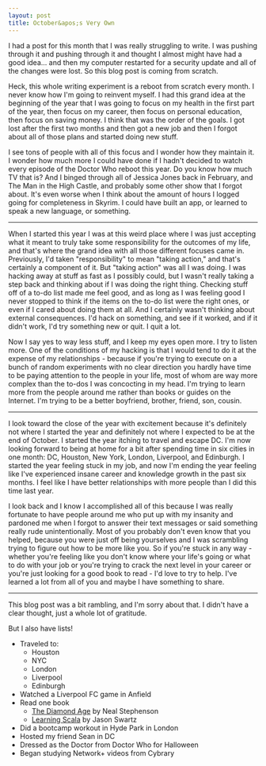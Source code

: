 ```yaml
---
layout: post
title: October&apos;s Very Own
---
```


I had a post for this month that I was really struggling to write. I was pushing through it and pushing through it and thought I almost might have had a good idea... and then my computer restarted for a security update and all of the changes were lost. So this blog post is coming from scratch.

Heck, this whole writing experiment is a reboot from scratch every month. I never know how I'm going to reinvent myself. I had this grand idea at the beginning of the year that I was going to focus on my health in the first part of the year, then focus on my career, then focus on personal education, then focus on saving money. I think that was the order of the goals. I got lost after the first two months and then got a new job and then I forgot about all of those plans and started doing new stuff.

I see tons of people with all of this focus and I wonder how they maintain it. I wonder how much more I could have done if I hadn't decided to watch every episode of the Doctor Who reboot this year. Do you know how much TV that is? And I binged through all of Jessica Jones back in February, and The Man in the High Castle, and probably some other show that I forgot about. It's even worse when I think about the amount of hours I logged going for completeness in Skyrim. I could have built an app, or learned to speak a new language, or something.

* * *

When I started this year I was at this weird place where I was just accepting what it meant to truly take some responsibility for the outcomes of my life, and that's where the grand idea with all those different focuses came in. Previously, I'd taken "responsibility" to mean "taking action," and that's certainly a component of it. But "taking action" was all I was doing. I was hacking away at stuff as fast as I possibly could, but I wasn't really taking a step back and thinking about if I was doing the right thing. Checking stuff off of a to-do list made me feel good, and as long as I was feeling good I never stopped to think if the items on the to-do list were the right ones, or even if I cared about doing them at all. And I certainly wasn't thinking about external consequences. I'd hack on something, and see if it worked, and if it didn't work, I'd try something new or quit. I quit a lot.

Now I say yes to way less stuff, and I keep my eyes open more. I try to listen more. One of the conditions of my hacking is that I would tend to do it at the expense of my relationships - because if you're trying to execute on a bunch of random experiments with no clear direction you hardly have time to be paying attention to the people in your life, most of whom are way more complex than the to-dos I was concocting in my head. I'm trying to learn more from the people around me rather than books or guides on the Internet. I'm trying to be a better boyfriend, brother, friend, son, cousin.

* * *

I look toward the close of the year with excitement because it's definitely not where I started the year and definitely not where I expected to be at the end of October. I started the year itching to travel and escape DC. I'm now looking forward to being at home for a bit after spending time in six cities in one month: DC, Houston, New York, London, Liverpool, and Edinburgh. I started the year feeling stuck in my job, and now I'm ending the year feeling like I've experienced insane career and knowledge growth in the past six months. I feel like I have better relationships with more people than I did this time last year.

I look back and I know I accomplished all of this because I was really fortunate to have people around me who put up with my insanity and pardoned me when I forgot to answer their text messages or said something really rude unintentionally. Most of you probably don't even know that you helped, because you were just off being yourselves and I was scrambling trying to figure out how to be more like you. So if you're stuck in any way - whether you're feeling like you don't know where your life's going or what to do with your job or you're trying to crack the next level in your career or you're just looking for a good book to read - I'd love to try to help. I've learned a lot from all of you and maybe I have something to share.

* * *

This blog post was a bit rambling, and I'm sorry about that. I didn't have a clear thought, just a whole lot of gratitude.

But I also have lists!

* Traveled to:
    - Houston
    - NYC
    - London
    - Liverpool
    - Edinburgh
* Watched a Liverpool FC game in Anfield
* Read one book
    - [The Diamond Age](http://amzn.to/2fjDzmV) by Neal Stephenson
    - [Learning Scala](http://shop.oreilly.com/product/0636920030287.do) by Jason Swartz
* Did a bootcamp workout in Hyde Park in London
* Hosted my friend Sean in DC
* Dressed as the Doctor from Doctor Who for Halloween
* Began studying Network+ videos from Cybrary
